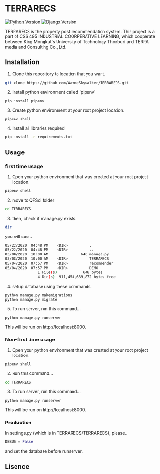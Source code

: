 # TERRARECS
[![Python Version](https://img.shields.io/badge/python-3.7.6-brightgreen.svg)](https://python.org)
[![Django Version](https://img.shields.io/badge/django-3.1.1-brightgreen.svg)](https://djangoproject.com)

TERRARECS is the property post recommendation system.
This project is a part of CSS 495 INDUSTRIAL COORPERATIVE LEARNING, which cooperate between King Mongkut's University of Technology Thonburi and TERRA media and Consulting Co., Ltd. 

## Installation
1. Clone this repository to location that you want.
```bash
git clone https://github.com/WayneSkywalker/TERRARECS.git
```
2. Install python environment called 'pipenv'
```bash
pip install pipenv
```
3. Create python environment at your root project location.
```bash
pipenv shell
```
4. Install all libraries required
```bash
pip install -r requirements.txt
```
## Usage
### first time usage 
1. Open your python environment that was created at your root project location.
```bash
pipenv shell
```
2. move to QFSci folder
```bash
cd TERRARECS
```
3. then, check if manage.py exists.
```bash
dir
```
you will see...
```bash
05/22/2020  04:48 PM    <DIR>          .
05/22/2020  04:48 PM    <DIR>          ..
03/08/2020  10:00 AM               646 manage.py
03/08/2020  10:00 AM    <DIR>          TERRARECS
05/04/2020  07:57 PM    <DIR>          recommender
05/04/2020  07:57 PM    <DIR>          DEMO
               1 File(s)            646 bytes
               4 Dir(s)  911,458,639,872 bytes free
```
4. setup database using these commands
```bash
python manage.py makemigrations
python manage.py migrate
```
5. To run server, run this command...
```bash
python manage.py runserver
```
This will be run on http://localhost:8000.
### Non-first time usage
1. Open your python environment that was created at your root project location.
```bash
pipenv shell
```
2. Run this command...
```bash
cd TERRARECS
```
3. To run server, run this command...
```bash
python manage.py runserver
```
This will be run on http://localhost:8000.
### Production
In settings.py (which is in TERRARECS/TERRARECS), please..
```python
DEBUG = False
``` 
and set the database before runserver.
## Lisence

